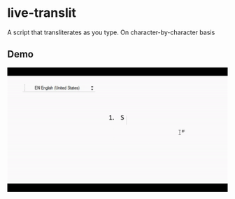 # live-translit
A script that transliterates as you type. On character-by-character basis
## Demo
![Demo](live-translit-demo.gif)

